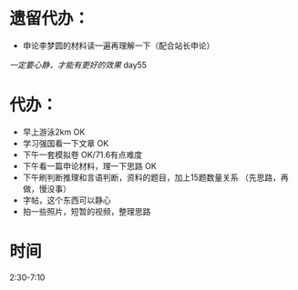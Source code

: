 # 遗留代办：
+ 申论李梦圆的材料读一遍再理解一下（配合站长申论）

*一定要心静，才能有更好的效果*
day55
# 代办：
+ 早上游泳2km  OK
+ 学习强国看一下文章  OK
+ 下午一套模拟卷  OK/71.6有点难度
+ 下午看一篇申论材料，理一下思路  OK  
+ 下午刷判断推理和言语判断，资料的题目，加上15题数量关系  （先思路，再做，慢没事）
+ 字帖，这个东西可以静心  
+ 拍一些照片，短暂的视频，整理思路

# 时间
2:30-7:10